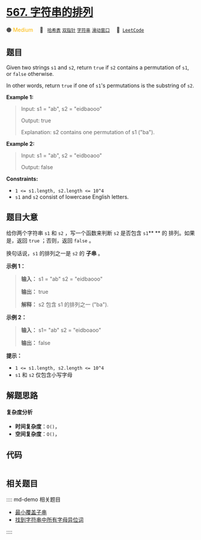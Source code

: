 # [567. 字符串的排列](https://leetcode.com/problems/permutation-in-string)

🟠 <font color=#ffb800>Medium</font>&emsp; 🔖&ensp; [`哈希表`](/leetcode/outline/tag/hash-table.md) [`双指针`](/leetcode/outline/tag/two-pointers.md) [`字符串`](/leetcode/outline/tag/string.md) [`滑动窗口`](/leetcode/outline/tag/sliding-window.md)&emsp; 🔗&ensp;[`LeetCode`](https://leetcode.com/problems/permutation-in-string)


## 题目

Given two strings `s1` and `s2`, return `true` if `s2` contains a permutation
of `s1`, or `false` otherwise.

In other words, return `true` if one of `s1`'s permutations is the substring
of `s2`.



**Example 1:**

> Input: s1 = "ab", s2 = "eidbaooo"
> 
> Output: true
> 
> Explanation: s2 contains one permutation of s1 ("ba").

**Example 2:**

> Input: s1 = "ab", s2 = "eidboaoo"
> 
> Output: false

**Constraints:**

  * `1 <= s1.length, s2.length <= 10^4`
  * `s1` and `s2` consist of lowercase English letters.


## 题目大意

给你两个字符串 `s1` 和 `s2` ，写一个函数来判断 `s2` 是否包含 `s1`** ** 的 排列。如果是，返回 `true` ；否则，返回
`false` 。

换句话说，`s1` 的排列之一是 `s2` 的 **子串** 。



**示例 1：**

> 
> 
> 
> 
> 
> **输入：** s1 = "ab" s2 = "eidbaooo"
> 
> **输出：** true
> 
> **解释：** s2 包含 s1 的排列之一 ("ba").
> 
> 

**示例 2：**

> 
> 
> 
> 
> 
> **输入：** s1= "ab" s2 = "eidboaoo"
> 
> **输出：** false
> 
> 



**提示：**

  * `1 <= s1.length, s2.length <= 10^4`
  * `s1` 和 `s2` 仅包含小写字母


## 解题思路

#### 复杂度分析

- **时间复杂度**：`O()`，
- **空间复杂度**：`O()`，

## 代码

```javascript

```

## 相关题目

:::: md-demo 相关题目
- [最小覆盖子串](https://leetcode.com/problems/minimum-window-substring)
- [找到字符串中所有字母异位词](https://leetcode.com/problems/find-all-anagrams-in-a-string)

::::

